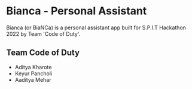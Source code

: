 # Bianca - Personal Assistant
Bianca (or BiaNCa) is a personal assistant app built for S.P.I.T Hackathon 2022 by Team 'Code of Duty'.

## Team Code of Duty
* Aditya Kharote
* Keyur Pancholi
* Aaditya Mehar

